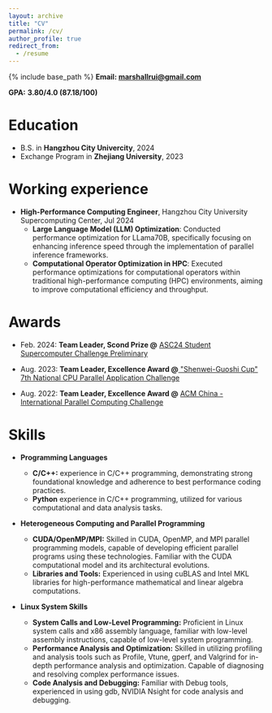 ```yaml
---
layout: archive
title: "CV"
permalink: /cv/
author_profile: true
redirect_from:
  - /resume
---
```


{% include base_path %}
**Email: marshallrui@gmail.com**

**GPA:** 	**3.80/4.0 (87.18/100)**

Education
======
* B.S. in **Hangzhou City Univercity**, 2024
* Exchange Program in **Zhejiang University**, 2023

Working experience
======
* **High-Performance Computing Engineer**, Hangzhou City University Supercomputing Center, Jul 2024
  * **Large Language Model (LLM) Optimization**: Conducted performance optimization for LLama70B, specifically focusing on enhancing inference speed through the implementation of parallel inference frameworks.
  * **Computational Operator Optimization in HPC**: Executed performance optimizations for computational operators within traditional high-performance computing (HPC) environments, aiming to improve computational efficiency and throughput.

Awards
======

  - Feb. 2024: **Team Leader, Scond Prize @** [ASC24 Student Supercomputer Challenge Preliminary](http://www.asc-events.net/StudentChallenge/index.html)
  
  - Aug. 2023: **Team Leader, Excellence Award @**[  "Shenwei-Guoshi Cup" 7th National CPU Parallel Application Challenge](http://www.paratera-edu.org.cn/resource/index)
  
  - Aug. 2022: **Team Leader, Excellence Award @** [ACM China - International Parallel Computing Challenge](http://www.paratera-edu.org.cn/resource/index)

Skills
======
- **Programming Languages**
  - **C/C++:** experience in C/C++ programming, demonstrating strong foundational knowledge and adherence to best performance coding practices.
  - **Python** experience in C/C++ programming, utilized for various computational and data analysis tasks.

- **Heterogeneous Computing and Parallel Programming**
  - **CUDA/OpenMP/MPI:** Skilled in CUDA, OpenMP, and MPI parallel programming models, capable of developing efficient parallel programs using these technologies. Familiar with the CUDA computational model and its architectural evolutions.
  - **Libraries and Tools:** Experienced in using cuBLAS and Intel MKL libraries for high-performance mathematical and linear algebra computations.

- **Linux System Skills**
  - **System Calls and Low-Level Programming:** Proficient in Linux system calls and x86 assembly language, familiar with low-level assembly instructions, capable of low-level system programming.
  - **Performance Analysis and Optimization:** Skilled in utilizing profiling and analysis tools such as Profile, Vtune, gperf, and Valgrind for in-depth performance analysis and optimization. Capable of diagnosing and resolving complex performance issues.
  - **Code Analysis and Debugging:** Familiar with Debug tools, experienced in using gdb, NVIDIA Nsight for code analysis and debugging.

